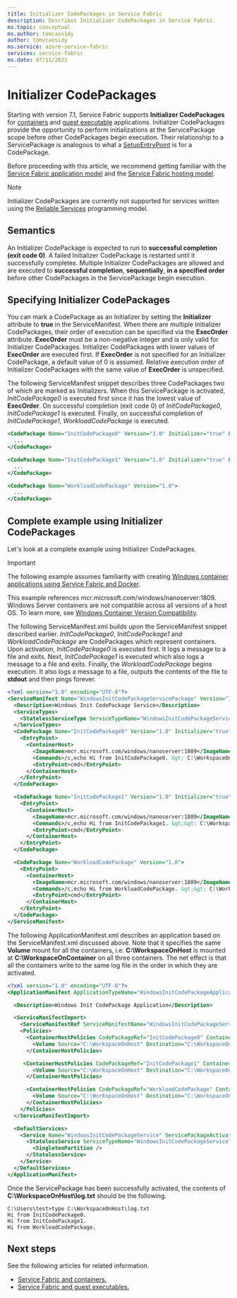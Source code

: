 ```yaml
---
title: Initializer CodePackages in Service Fabric
description: Describes Initializer CodePackages in Service Fabric.
ms.topic: conceptual
ms.author: tomcassidy
author: tomvcassidy
ms.service: azure-service-fabric
services: service-fabric
ms.date: 07/11/2022
---
```


# Initializer CodePackages

Starting with version 7.1, Service Fabric supports **Initializer CodePackages** for [containers][containers-introduction-link] and [guest executable][guest-executables-introduction-link] applications. Initializer CodePackages provide the opportunity to perform initializations at the ServicePackage scope before other CodePackages begin execution. Their relationship to a ServicePackage is analogous to what a [SetupEntryPoint][setup-entry-point-link] is for a CodePackage.

Before proceeding with this article, we recommend getting familiar with the [Service Fabric application model][application-model-link] and the [Service Fabric hosting model][hosting-model-link].

> [!NOTE]
> Initializer CodePackages are currently not supported for services written using the [Reliable Services][reliable-services-link] programming model.

## Semantics

An Initializer CodePackage is expected to run to **successful completion (exit code 0)**. A failed Initializer CodePackage is restarted until it successfully completes. Multiple Initializer CodePackages are allowed and are executed to **successful completion**, **sequentially**, **in a specified order** before other CodePackages in the ServicePackage begin execution.

## Specifying Initializer CodePackages
You can mark a CodePackage as an Initializer by setting the **Initializer** attribute to **true** in the ServiceManifest. When there are multiple Initializer CodePackages, their order of execution can be specified via the **ExecOrder** attribute. **ExecOrder** must be a non-negative integer and is only valid for Initializer CodePackages. Initializer CodePackages with lower values of **ExecOrder** are executed first. If **ExecOrder** is not specified for an Initializer CodePackage, a default value of 0 is assumed. Relative execution order of Initializer CodePackages with the same value of **ExecOrder** is unspecified.

The following ServiceManifest snippet describes three CodePackages two of which are marked as Initializers. When this ServicePackage is activated, *InitCodePackage0* is executed first since it has the lowest value of **ExecOrder**. On successful completion (exit code 0) of *InitCodePackage0*, *InitCodePackage1* is executed. Finally, on successful completion of *InitCodePackage1*, *WorkloadCodePackage* is executed.

```xml
<CodePackage Name="InitCodePackage0" Version="1.0" Initializer="true" ExecOrder="0">
  ...
</CodePackage>

<CodePackage Name="InitCodePackage1" Version="1.0" Initializer="true" ExecOrder="1">
  ...
</CodePackage>

<CodePackage Name="WorkloadCodePackage" Version="1.0">
  ...
</CodePackage>
```
## Complete example using Initializer CodePackages

Let's look at a complete example using Initializer CodePackages.

> [!IMPORTANT]
> The following example assumes familiarity with creating [Windows container applications using Service Fabric and Docker][containers-getting-started-link].
>
> This example references mcr.microsoft.com/windows/nanoserver:1809. Windows Server containers are not compatible across all versions of a host OS. To learn more, see [Windows Container Version Compatibility](/virtualization/windowscontainers/deploy-containers/version-compatibility).

The following ServiceManifest.xml builds upon the ServiceManifest snippet described earlier. *InitCodePackage0*, *InitCodePackage1* and *WorkloadCodePackage* are CodePackages which represent containers. Upon activation, *InitCodePackage0* is executed first. It logs a message to a file and exits. Next, *InitCodePackage1* is executed which also logs a message to a file and exits. Finally, the *WorkloadCodePackage* begins execution. It also logs a message to a file, outputs the contents of the file to **stdout** and then pings forever.

```xml
<?xml version="1.0" encoding="UTF-8"?>
<ServiceManifest Name="WindowsInitCodePackageServicePackage" Version="1.0" xmlns="http://schemas.microsoft.com/2011/01/fabric" xmlns:xsi="http://www.w3.org/2001/XMLSchema-instance">
  <Description>Windows Init CodePackage Service</Description>
  <ServiceTypes>
    <StatelessServiceType ServiceTypeName="WindowsInitCodePackageServiceType"  UseImplicitHost="true"/>
  </ServiceTypes>
  <CodePackage Name="InitCodePackage0" Version="1.0" Initializer="true" ExecOrder="0">
    <EntryPoint>
      <ContainerHost>
        <ImageName>mcr.microsoft.com/windows/nanoserver:1809</ImageName>
        <Commands>/c,echo Hi from InitCodePackage0. &gt; C:\WorkspaceOnContainer\log.txt</Commands>
        <EntryPoint>cmd</EntryPoint>
      </ContainerHost>
    </EntryPoint>
  </CodePackage>

  <CodePackage Name="InitCodePackage1" Version="1.0" Initializer="true" ExecOrder="1">
    <EntryPoint>
      <ContainerHost>
        <ImageName>mcr.microsoft.com/windows/nanoserver:1809</ImageName>
        <Commands>/c,echo Hi from InitCodePackage1. &gt;&gt; C:\WorkspaceOnContainer\log.txt</Commands>
        <EntryPoint>cmd</EntryPoint>
      </ContainerHost>
    </EntryPoint>
  </CodePackage>

  <CodePackage Name="WorkloadCodePackage" Version="1.0">
    <EntryPoint>
      <ContainerHost>
        <ImageName>mcr.microsoft.com/windows/nanoserver:1809</ImageName>
        <Commands>/c,echo Hi from WorkloadCodePackage. &gt;&gt; C:\WorkspaceOnContainer\log.txt &amp;&amp; type C:\WorkspaceOnContainer\log.txt &amp;&amp; ping -t 127.0.0.1 &gt; nul</Commands>
        <EntryPoint>cmd</EntryPoint>
      </ContainerHost>
    </EntryPoint>
  </CodePackage>
</ServiceManifest>
```

The following ApplicationManifest.xml describes an application based on the ServiceManifest.xml discussed above. Note that it specifies the same **Volume** mount for all the containers, i.e. **C:\WorkspaceOnHost** is mounted at **C:\WorkspaceOnContainer** on all three containers. The net effect is that all the containers write to the same log file in the order in which they are activated.

```xml
<?xml version="1.0" encoding="UTF-8"?>
<ApplicationManifest ApplicationTypeName="WindowsInitCodePackageApplicationType" ApplicationTypeVersion="1.0" xmlns="http://schemas.microsoft.com/2011/01/fabric" xmlns:xsi="http://www.w3.org/2001/XMLSchema-instance">

  <Description>Windows Init CodePackage Application</Description>

  <ServiceManifestImport>
    <ServiceManifestRef ServiceManifestName="WindowsInitCodePackageServicePackage" ServiceManifestVersion="1.0"/>
    <Policies>
      <ContainerHostPolicies CodePackageRef="InitCodePackage0" ContainersRetentionCount="2" RunInteractive="true">
        <Volume Source="C:\WorkspaceOnHost" Destination="C:\WorkspaceOnContainer" IsReadOnly="false" />
      </ContainerHostPolicies>

     <ContainerHostPolicies CodePackageRef="InitCodePackage1" ContainersRetentionCount="2" RunInteractive="true">
        <Volume Source="C:\WorkspaceOnHost" Destination="C:\WorkspaceOnContainer" IsReadOnly="false" />
      </ContainerHostPolicies>

      <ContainerHostPolicies CodePackageRef="WorkloadCodePackage" ContainersRetentionCount="2" RunInteractive="true">
        <Volume Source="C:\WorkspaceOnHost" Destination="C:\WorkspaceOnContainer" IsReadOnly="false" />
      </ContainerHostPolicies>
    </Policies>
  </ServiceManifestImport>

  <DefaultServices>
    <Service Name="WindowsInitCodePackageService" ServicePackageActivationMode="ExclusiveProcess">
      <StatelessService ServiceTypeName="WindowsInitCodePackageServiceType" InstanceCount="1">
        <SingletonPartition />
      </StatelessService>
    </Service>
  </DefaultServices>
</ApplicationManifest>
```
Once the ServicePackage has been successfully activated, the contents of **C:\WorkspaceOnHost\log.txt** should be the following.

```console
C:\Users\test>type C:\WorkspaceOnHost\log.txt
Hi from InitCodePackage0.
Hi from InitCodePackage1.
Hi from WorkloadCodePackage.
```

## Next steps

See the following articles for related information.

* [Service Fabric and containers.][containers-introduction-link]
* [Service Fabric and guest executables.][guest-executables-introduction-link]

<!-- Links -->
[containers-introduction-link]: service-fabric-containers-overview.md
[containers-getting-started-link]: service-fabric-get-started-containers.md
[guest-executables-introduction-link]: service-fabric-guest-executables-introduction.md
[reliable-services-link]: service-fabric-reliable-services-introduction.md
[application-model-link]: service-fabric-application-model.md
[hosting-model-link]: service-fabric-hosting-model.md
[setup-entry-point-link]: service-fabric-run-script-at-service-startup.md

